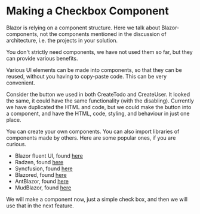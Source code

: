 # Making a Checkbox Component

Blazor is relying on a component structure. Here we talk about Blazor-components, not the components mentioned in the discussion of architecture, i.e. the projects in your solution.

You don't strictly need components, we have not used them so far, but they can provide various benefits.

Various UI elements can be made into components, so that they can be reused, without you having to copy-paste code. This can be very convenient.

Consider the button we used in both CreateTodo and CreateUser. It looked the same, it could have the same functionality (with the disabling). Currently we have duplicated the HTML and code, but we could make the button into a component, and have the HTML, code, styling, and behaviour in just one place.

You can create your own components. You can also import libraries of components made by others. Here are some popular ones, if you are curious.

* Blazor fluent UI, found [here](https://www.blazorfluentui.net/)
* Radzen, found [here](https://www.radzen.com/)
* Syncfusion, found [here](https://www.syncfusion.com/blazor-components)
* Blazored, found [here](https://giters.com/Blazored)
* AntBlazor, found [here](https://antblazor.com/en-US/)
* MudBlazor, found [here](https://mudblazor.com/)

We will make a component now, just a simple check box, and then we will use that in the next feature.